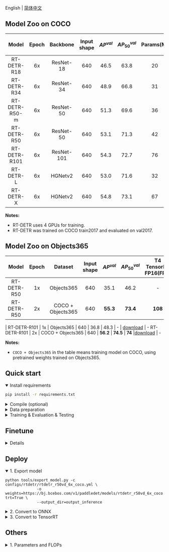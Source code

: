 English | [简体中文](README_cn.md)

## Model Zoo on COCO

| Model | Epoch | Backbone  | Input shape | $AP^{val}$ | $AP^{val}_{50}$| Params(M) | FLOPs(G) |  T4 TensorRT FP16(FPS) | Weight | Config | Log
|:--------------:|:-----:|:----------:| :-------:|:--------------------------:|:---------------------------:|:---------:|:--------:| :---------------------: |:------------------------------------------------------------------------------------:|:-------------------------------------------:|:---|
| RT-DETR-R18 | 6x |  ResNet-18 | 640 | 46.5 | 63.8 | 20 | 60 | 217 | [download](https://bj.bcebos.com/v1/paddledet/models/rtdetr_r18vd_dec3_6x_coco.pdparams) | [config](./configs/rtdetr/rtdetr_r18vd_6x_coco.yml) | [rtdetr_r18vd_dec3_6x_coco_log.txt](https://github.com/lyuwenyu/RT-DETR/files/12038864/rtdetr_r18vd_dec3_6x_coco_log.txt)
| RT-DETR-R34 | 6x |  ResNet-34 | 640 | 48.9 | 66.8 | 31 | 92 | 161 | [download](https://bj.bcebos.com/v1/paddledet/models/rtdetr_r34vd_dec4_6x_coco.pdparams) | [config](./configs/rtdetr/rtdetr_r34vd_6x_coco.yml) | [rtdetr_r34vd_dec4_6x_coco_log.txt](https://github.com/lyuwenyu/RT-DETR/files/12038861/rtdetr_r34vd_dec4_6x_coco_log.txt)
| RT-DETR-R50-m | 6x |  ResNet-50 | 640 | 51.3 | 69.6 | 36 | 100 | 145 | [download](https://bj.bcebos.com/v1/paddledet/models/rtdetr_r50vd_m_6x_coco.pdparams) | [config](./configs/rtdetr/rtdetr_r50vd_m_6x_coco.yml) | -
| RT-DETR-R50 | 6x |  ResNet-50 | 640 | 53.1 | 71.3 | 42 | 136 | 108 | [download](https://bj.bcebos.com/v1/paddledet/models/rtdetr_r50vd_6x_coco.pdparams) | [config](./configs/rtdetr/rtdetr_r50vd_6x_coco.yml) | [rtdetr_r50vd_6x_coco_log.txt](https://github.com/lyuwenyu/RT-DETR/files/12038669/rtdetr_r50vd_6x_coco_log.txt)
| RT-DETR-R101 | 6x |  ResNet-101 | 640 | 54.3 | 72.7 | 76 | 259 | 74 | [download](https://bj.bcebos.com/v1/paddledet/models/rtdetr_r101vd_6x_coco.pdparams) | [config](./configs/rtdetr/rtdetr_r101vd_6x_coco.yml) | [rtdetr_r101vd_6x_coco_log.txt](https://github.com/lyuwenyu/RT-DETR/files/12038707/rtdetr_r101vd_6x_coco_log.txt)
| RT-DETR-L | 6x |  HGNetv2 | 640 | 53.0 | 71.6 | 32 | 110 | 114 | [download](https://bj.bcebos.com/v1/paddledet/models/rtdetr_hgnetv2_l_6x_coco.pdparams) | [config](./configs/rtdetr/rtdetr_hgnetv2_l_6x_coco.yml) | [rtdetr_hgnetv2_l_6x_coco_log.txt](https://github.com/lyuwenyu/RT-DETR/files/12038753/rtdetr_hgnetv2_l_6x_coco_log.txt)
| RT-DETR-X | 6x |  HGNetv2 | 640 | 54.8 | 73.1 | 67 | 234 | 74 | [download](https://bj.bcebos.com/v1/paddledet/models/rtdetr_hgnetv2_x_6x_coco.pdparams) | [config](./configs/rtdetr/rtdetr_hgnetv2_x_6x_coco.yml) | [rtdetr_hgnetv2_x_6x_coco_log.txt](https://github.com/lyuwenyu/RT-DETR/files/12038795/rtdetr_hgnetv2_x_6x_coco_log.txt)

**Notes:**
- RT-DETR uses 4 GPUs for training.
- RT-DETR was trained on COCO train2017 and evaluated on val2017.


## Model Zoo on Objects365
| Model | Epoch | Dataset | Input shape | $AP^{val}$ | $AP^{val}_{50}$ | T4 TensorRT FP16(FPS) | Weight | Log
|:---:|:---:|:---:| :---:|:---:|:---:|:---:|:---:|:---:|
RT-DETR-R50 | 1x | Objects365 | 640 | 35.1 | 46.2 | - | [download](https://bj.bcebos.com/v1/paddledet/models/rtdetr_r50vd_1x_objects365.pdparams) |[log.txt](https://github.com/lyuwenyu/RT-DETR/files/12193246/rtdetr_r50vd_1x_objects365_log.txt)
RT-DETR-R50 | 2x | COCO + Objects365 | 640 | **55.3** | **73.4** | **108** | [download](https://bj.bcebos.com/v1/paddledet/models/rtdetr_r50vd_2x_coco_objects365.pdparams) | [log.txt](https://github.com/lyuwenyu/RT-DETR/files/12208338/rtdetr_r50vd_2x_coco_objects365_log.txt)
|
RT-DETR-R101 | 1x | Objects365 | 640 | 36.8 | 48.3 | - | [download](https://bj.bcebos.com/v1/paddledet/models/rtdetr_r101vd_1x_objects365.pdparams) | -
RT-DETR-R101 | 2x | COCO + Objects365 | 640 | **56.2** | **74.5** | **74** |[download](https://bj.bcebos.com/v1/paddledet/models/rtdetr_r101vd_2x_coco_objects365.pdparams) | -


**Notes:**
- `COCO + Objects365` in the table means training model on COCO, using pretrained weights trained on Objects365.



## Quick start

<details open>
<summary>Install requirements</summary>

<!-- - PaddlePaddle == 2.4.2 -->
```bash
pip install -r requirements.txt
```

</details>

<details>
<summary>Compile (optional)</summary>

```bash
cd ./ppdet/modeling/transformers/ext_op/

python setup_ms_deformable_attn_op.py install
```
See [details](./ppdet/modeling/transformers/ext_op/)
</details>


<details>
<summary>Data preparation</summary>

- Download and extract COCO 2017 train and val images.
```
path/to/coco/
  annotations/  # annotation json files
  train2017/    # train images
  val2017/      # val images
```
- Modify config [`dataset_dir`](configs/datasets/coco_detection.yml)
</details>


<details>
<summary>Training & Evaluation & Testing</summary>

- Training on a Single GPU:

```shell
# training on single-GPU
export CUDA_VISIBLE_DEVICES=0
python tools/train.py -c configs/rtdetr/rtdetr_r50vd_6x_coco.yml --eval
```

- Training on Multiple GPUs:

```shell
# training on multi-GPU
export CUDA_VISIBLE_DEVICES=0,1,2,3
python -m paddle.distributed.launch --gpus 0,1,2,3 tools/train.py -c configs/rtdetr/rtdetr_r50vd_6x_coco.yml --fleet --eval
```

- Evaluation:

```shell
python tools/eval.py -c configs/rtdetr/rtdetr_r50vd_6x_coco.yml \
              -o weights=https://bj.bcebos.com/v1/paddledet/models/rtdetr_r50vd_6x_coco.pdparams
```

- Inference:

```shell
python tools/infer.py -c configs/rtdetr/rtdetr_r50vd_6x_coco.yml \
              -o weights=https://bj.bcebos.com/v1/paddledet/models/rtdetr_r50vd_6x_coco.pdparams \
              --infer_img=./demo/000000570688.jpg
```

</details>


## Finetune
<details>
<summary>Details</summary>

1. prepare data as coco format.
```
path/to/custom/data/
    annotations/  # annotation json files
    train/    # train images
    val/      # val images
```
2. Modify dataset config [`dataset_dir`, `image_dir`, `anno_path`](configs/datasets/coco_detection.yml)

3. Modify model config [`pretrain_weights`](configs/rtdetr/_base_/rtdetr_r50vd.yml) to coco pretrained parameters url in model zoo.

```bash
# or modified in command line

fleetrun --gpus=0,1,2,3 tools/train.py -c configs/rtdetr/rtdetr_r50vd_6x_coco.yml -o pretrain_weights=https://bj.bcebos.com/v1/paddledet/models/rtdetr_r50vd_6x_coco.pdparams --eval
```
</details>



## Deploy

<details open>
<summary>1. Export model </summary>

```shell
python tools/export_model.py -c configs/rtdetr/rtdetr_r50vd_6x_coco.yml \
              -o weights=https://bj.bcebos.com/v1/paddledet/models/rtdetr_r50vd_6x_coco.pdparams trt=True \
              --output_dir=output_inference
```

</details>

<details>
<summary>2. Convert to ONNX </summary>

- Install [Paddle2ONNX](https://github.com/PaddlePaddle/Paddle2ONNX) and ONNX

```shell
pip install onnx==1.13.0
pip install paddle2onnx==1.0.5
```

- Convert:

```shell
paddle2onnx --model_dir=./output_inference/rtdetr_r50vd_6x_coco/ \
            --model_filename model.pdmodel  \
            --params_filename model.pdiparams \
            --opset_version 16 \
            --save_file rtdetr_r50vd_6x_coco.onnx
```
</details>

<details>
<summary>3. Convert to TensorRT </summary>

- TensorRT version >= 8.5.1
- Inference can refer to [Bennchmark](../benchmark)

```shell
trtexec --onnx=./rtdetr_r50vd_6x_coco.onnx \
        --workspace=4096 \
        --shapes=image:1x3x640x640 \
        --saveEngine=rtdetr_r50vd_6x_coco.trt \
        --avgRuns=100 \
        --fp16
```

-
</details>


## Others

<details>
<summary>1. Parameters and FLOPs </summary>

1. Find and modify paddle [`dynamic_flops.py` ](https://github.com/PaddlePaddle/Paddle/blob/develop/python/paddle/hapi/dynamic_flops.py#L28) source code in your local machine

```python
# eg. /path/to/anaconda3/lib/python3.8/site-packages/paddle/hapi/dynamic_flops.py

def flops(net, input_size, inputs=None, custom_ops=None, print_detail=False):
    if isinstance(net, nn.Layer):
        # If net is a dy2stat model, net.forward is StaticFunction instance,
        # we set net.forward to original forward function.
        _, net.forward = unwrap_decorators(net.forward)

        # by lyuwenyu
        if inputs is None:
            inputs = paddle.randn(input_size)

        return dynamic_flops(
            net, inputs=inputs, custom_ops=custom_ops, print_detail=print_detail
        )
    elif isinstance(net, paddle.static.Program):
        return static_flops(net, print_detail=print_detail)
    else:
        warnings.warn(
            "Your model must be an instance of paddle.nn.Layer or paddle.static.Program."
        )
        return -1
```

2. Run below code

```python
import paddle
from ppdet.core.workspace import load_config, merge_config
from ppdet.core.workspace import create

cfg_path = './configs/rtdetr/rtdetr_r50vd_6x_coco.yml'
cfg = load_config(cfg_path)
model = create(cfg.architecture)

blob = {
    'image': paddle.randn([1, 3, 640, 640]),
    'im_shape': paddle.to_tensor([[640, 640]]),
    'scale_factor': paddle.to_tensor([[1., 1.]])
}
paddle.flops(model, None, blob, custom_ops=None, print_detail=False)

# Outpus
# Total Flops: 68348108800     Total Params: 41514204

```


</details>
